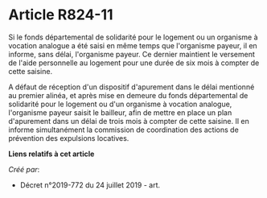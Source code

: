 # Article R824-11

Si le fonds départemental de solidarité pour le logement ou un organisme à vocation analogue a été saisi en même temps que
l'organisme payeur, il en informe, sans délai, l'organisme payeur. Ce dernier maintient le versement de l'aide personnelle au
logement pour une durée de six mois à compter de cette saisine.

A défaut de réception d'un dispositif d'apurement dans le délai mentionné au premier alinéa, et après mise en demeure du
fonds départemental de solidarité pour le logement ou d'un organisme à vocation analogue, l'organisme payeur saisit le
bailleur, afin de mettre en place un plan d'apurement dans un délai de trois mois à compter de cette saisine. Il en informe
simultanément la commission de coordination des actions de prévention des expulsions locatives.

**Liens relatifs à cet article**

_Créé par_:

  - Décret n°2019-772 du 24 juillet 2019 - art.
